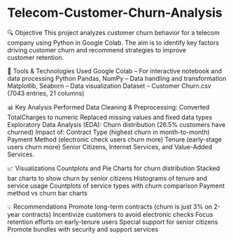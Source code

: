 # Telecom-Customer-Churn-Analysis

🔍 Objective
This project analyzes customer churn behavior for a telecom company using Python in Google Colab. The aim is to identify key factors driving customer churn and recommend strategies to improve customer retention.

🧪 Tools & Technologies Used
Google Colab – For interactive notebook and data processing
Python
Pandas, NumPy – Data handling and transformation
Matplotlib, Seaborn – Data visualization
Dataset – Customer Churn.csv (7043 entries, 21 columns)

📊 Key Analysis Performed
Data Cleaning & Preprocessing:
Converted TotalCharges to numeric Replaced missing values and fixed data types
Exploratory Data Analysis (EDA):
Churn distribution (26.5% customers have churned) Impact of:
Contract Type (highest churn in month-to-month)
Payment Method (electronic check users churn more)
Tenure (early-stage users churn more)
Senior Citizens, Internet Services, and Value-Added Services.

📈 Visualizations
Countplots and Pie Charts for churn distribution
Stacked bar charts to show churn by senior citizens
Histograms of tenure and service usage
Countplots of service types with churn comparison
Payment method vs churn bar charts

💡 Recommendations
Promote long-term contracts (churn is just 3% on 2-year contracts)
Incentivize customers to avoid electronic checks
Focus retention efforts on early-tenure users
Special support for senior citizens
Promote bundles with security and support services




